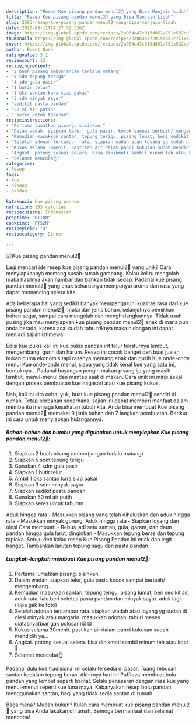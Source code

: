```yaml
---
description: "Resep Kue pisang pandan menul2💚 yang Bisa Manjain Lidah"
title: "Resep Kue pisang pandan menul2💚 yang Bisa Manjain Lidah"
slug: 2593-resep-kue-pisang-pandan-menul2-yang-bisa-manjain-lidah
date: 2020-08-11T14:27:52.326Z
image: https://img-global.cpcdn.com/recipes/2a064e47c015d851/751x532cq70/kue-pisang-pandan-menul2💚-foto-resep-utama.jpg
thumbnail: https://img-global.cpcdn.com/recipes/2a064e47c015d851/751x532cq70/kue-pisang-pandan-menul2💚-foto-resep-utama.jpg
cover: https://img-global.cpcdn.com/recipes/2a064e47c015d851/751x532cq70/kue-pisang-pandan-menul2💚-foto-resep-utama.jpg
author: Brent Nash
ratingvalue: 3.1
reviewcount: 15
recipeingredient:
- "2 buah pisang ambonjangan terlalu matang"
- "5 sdm tepung terigu"
- "4 sdm gula pasir"
- "1 butir telur"
- "1 bks santan kara siap pakai"
- "3 sdm minyak sayur"
- "sedikit pasta pandan"
- "50 ml air putih"
- " seres untuk taburan"
recipeinstructions:
- "Pertama lumatkan pisang. sisihkan."
- "Dalam wadah. siapkan telur, gula pasir. kocok sampai berbuih/ mengembang.."
- "Kemudian masukkan santan, tepung terigu, pisang lumat, beri sedikit air, aduk rata. lalu beri setetes pasta pandan dan minyak sayur. aduk lagi. (lupa gak ke foto)"
- "Setelah adonan tercampur rata. siapkan wadah atau loyang yg sudah di olesi minyak atau margarin. masukkan adonan. taburi meses diatasnya(biar gak polosan)😁😁"
- "Kukus selama 30menit. pastikan air dalam panci kukusan sudah mendidih ya..."
- "Angkat. potong sesuai selera. bisa dinikmati sambil minum teh atau kopi🤗"
- "Selamat mencoba👌"
categories:
- Resep
tags:
- kue
- pisang
- pandan

katakunci: kue pisang pandan 
nutrition: 153 calories
recipecuisine: Indonesian
preptime: "PT18M"
cooktime: "PT52M"
recipeyield: "4"
recipecategory: Dinner

---
```



![Kue pisang pandan menul2💚](https://img-global.cpcdn.com/recipes/2a064e47c015d851/751x532cq70/kue-pisang-pandan-menul2💚-foto-resep-utama.jpg)

Lagi mencari ide resep kue pisang pandan menul2💚 yang unik? Cara menyiapkannya memang susah-susah gampang. Kalau keliru mengolah maka hasilnya akan hambar dan bahkan tidak sedap. Padahal kue pisang pandan menul2💚 yang enak seharusnya mempunyai aroma dan rasa yang dapat memancing selera kita.

Ada beberapa hal yang sedikit banyak mempengaruhi kualitas rasa dari kue pisang pandan menul2💚, mulai dari jenis bahan, selanjutnya pemilihan bahan segar, sampai cara mengolah dan menghidangkannya. Tidak usah pusing jika mau menyiapkan kue pisang pandan menul2💚 enak di mana pun anda berada, karena asal sudah tahu triknya maka hidangan ini dapat menjadi sajian istimewa.

Edisi kue pukis kali ini kue pukis pandan irit telur teksturnya lembut, mengembang, gurih dan harum. Resep ini cocok banget deh buat jualan bukan cuma ekonomis tapi rasanya memang enak dan gurih Kue onde-onde menul Kue onde-onde menul, siapa yang tidak kenal kue yang satu ini, bentuknya… Padahal bayangan pengin makan pisang ijo yang masih lembut, menul-menul dan mantap saat di makan. Cara unik ini mirip sekali dengan proses pembuatan kue nagasari atau kue pisang kukus.


Nah, kali ini kita coba, yuk, buat kue pisang pandan menul2💚 sendiri di rumah. Tetap berbahan sederhana, sajian ini dapat memberi manfaat dalam membantu menjaga kesehatan tubuh kita. Anda bisa membuat Kue pisang pandan menul2💚 memakai 9 jenis bahan dan 7 langkah pembuatan. Berikut ini cara untuk menyiapkan hidangannya.

<!--inarticleads1-->

##### Bahan-bahan dan bumbu yang digunakan untuk menyiapkan Kue pisang pandan menul2💚:

1. Siapkan 2 buah pisang ambon(jangan terlalu matang)
1. Siapkan 5 sdm tepung terigu
1. Gunakan 4 sdm gula pasir
1. Siapkan 1 butir telur
1. Ambil 1 bks santan kara siap pakai
1. Siapkan 3 sdm minyak sayur
1. Siapkan sedikit pasta pandan
1. Gunakan 50 ml air putih
1. Siapkan  seres untuk taburan


Aduk hingga rata - Masukkan pisang yang telah dihaluskan dan aduk hingga rata - Masukkan minyak goreng. Aduk hingga rata - Siapkan loyang dan olesi Cara membuat: - Rebus jadi satu santan, gula, garam, dan daun pandan hingga gula larut, dinginkan - Masukkan tepung beras dan tepung tapioka. Setuju deh kalau resep Kue Pisang Pandan ini enak dan legit banget. Tambahkan larutan tepung sagu dan pasta pandan. 

<!--inarticleads2-->

##### Langkah-langkah membuat Kue pisang pandan menul2💚:

1. Pertama lumatkan pisang. sisihkan.
1. Dalam wadah. siapkan telur, gula pasir. kocok sampai berbuih/ mengembang..
1. Kemudian masukkan santan, tepung terigu, pisang lumat, beri sedikit air, aduk rata. lalu beri setetes pasta pandan dan minyak sayur. aduk lagi. (lupa gak ke foto)
1. Setelah adonan tercampur rata. siapkan wadah atau loyang yg sudah di olesi minyak atau margarin. masukkan adonan. taburi meses diatasnya(biar gak polosan)😁😁
1. Kukus selama 30menit. pastikan air dalam panci kukusan sudah mendidih ya...
1. Angkat. potong sesuai selera. bisa dinikmati sambil minum teh atau kopi🤗
1. Selamat mencoba👌


Padahal dulu kue tradisional ini selalu tersedia di pasar. Tuang rebusan santan kedalam tepung beras. Akhirnya hari ini Pufflova membuat bolu pandan yang lembut seperti bantal. Selalu penasaran dengan rasa kue yang menul-menul seperti kue luna maya. Kebanyakan resep bolu pandan menggunakan santan, bagi yang tidak sedia santan di rumah. 

Bagaimana? Mudah bukan? Itulah cara membuat kue pisang pandan menul2💚 yang bisa Anda lakukan di rumah. Semoga bermanfaat dan selamat mencoba!
